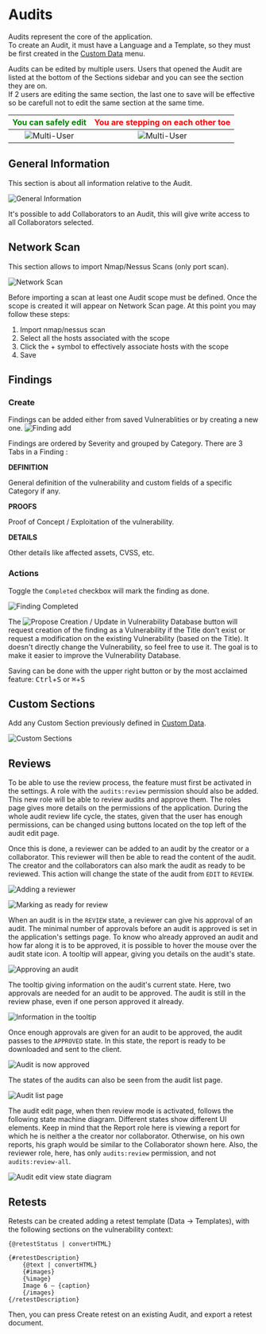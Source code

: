 # Audits

Audits represent the core of the application.  
To create an Audit, it must have a Language and a Template, so they must be first created in the [Custom Data](/data?id=custom-data) menu.

Audits can be edited by multiple users. Users that opened the Audit are listed at the bottom of the Sections sidebar and you can see the section they are on.  
If 2 users are editing the same section, the last one to save will be effective so be carefull not to edit the same section at the same time.

| <span style="color:green">You can safely edit</span>  | <span style="color:red">You are stepping on each other toe</span> |
| :---------------------------------------------------: | :---------------------------------------------------------------: |
| ![Multi-User](/_images/audit_multiuser_different.png) |         ![Multi-User](/_images/audit_multiuser_same.png)          |

## General Information

This section is about all information relative to the Audit.

![General Information](/_images/audits_general.png)

It's possible to add Collaborators to an Audit, this will give write access to all Collaborators selected.

## Network Scan

This section allows to import Nmap/Nessus Scans (only port scan).

![Network Scan](/_images/audits_network.png)

Before importing a scan at least one Audit scope must be defined.
Once the scope is created it will appear on Network Scan page.
At this point you may follow these steps:

1. Import nmap/nessus scan
2. Select all the hosts associated with the scope
3. Click the + symbol to effectively associate hosts with the scope
4. Save

## Findings

### Create

Findings can be added either from saved Vulnerablities or by creating a new one.
![Finding add](/_images/finding_add.png)

Findings are ordered by Severity and grouped by Category. There are 3 Tabs in a Finding :

**DEFINITION**

General definition of the vulnerability and custom fields of a specific Category if any.

**PROOFS**

Proof of Concept / Exploitation of the vulnerability.

**DETAILS**

Other details like affected assets, CVSS, etc.

### Actions

Toggle the `Completed` checkbox will mark the finding as done.

![Finding Completed](/_images/finding_completed.png)

The ![Propose Creation / Update in Vulnerability Database](/_images/finding_update_vuln_button.png) button will request creation of the finding as a Vulnerability if the Title don't exist or request a modification on the existing Vulnerability (based on the Title). It doesn't directly change the Vulnerability, so feel free to use it. The goal is to make it easier to improve the Vulnerability Database.

Saving can be done with the upper right button or by the most acclaimed feature: <kbd>Ctrl</kbd>+<kbd>S</kbd> or <kbd>&#8984;</kbd>+<kbd>S</kbd>

## Custom Sections

Add any Custom Section previously defined in [Custom Data](/data?id=custom-sections).

![Custom Sections](/_images/audit_custom_section_add.png)

## Reviews

To be able to use the review process, the feature must first be activated in the settings. A role with the `audits:review` permission should also be added. This new role will be able to review audits and approve them. The roles page gives more details on the permissions of the application. During the whole audit review life cycle, the states, given that the user has enough permissions, can be changed using buttons located on the top left of the audit edit page.

Once this is done, a reviewer can be added to an audit by the creator or a collaborator. This reviewer will then be able to read the content of the audit. The creator and the collaborators can also mark the audit as ready to be reviewed. This action will change the state of the audit from `EDIT` to `REVIEW`.

![Adding a reviewer](/_images/adding_reviewer.png)

![Marking as ready for review](/_images/mark_for_review.png)

When an audit is in the `REVIEW` state, a reviewer can give his approval of an audit. The minimal number of approvals before an audit is approved is set in the application's settings page. To know who already approved an audit and how far along it is to be approved, it is possible to hover the mouse over the audit state icon. A tooltip will appear, giving you details on the audit's state.

![Approving an audit](/_images/approving_report.png)

The tooltip giving information on the audit's current state. Here, two approvals are needed for an audit to be approved. The audit is still in the review phase, even if one person approved it already.

![Information in the tooltip](/_images/audit_state_tooltip.png)

Once enough approvals are given for an audit to be approved, the audit passes to the `APPROVED` state. In this state, the report is ready to be downloaded and sent to the client.

![Audit is now approved](/_images/approved_audit.png)

The states of the audits can also be seen from the audit list page.

![Audit list page](/_images/audit_list_states.png)

The audit edit page, when then review mode is activated, follows the following state machine diagram. Different states show different UI elements. Keep in mind that the Report role here is viewing a report for which he is neither a the creator nor collaborator. Otherwise, on his own reports, his graph would be similar to the Collaborator shown here. Also, the reviewer role, here, has only `audits:review` permission, and not `audits:review-all`.

![Audit edit view state diagram](/_images/edit_state_graph.png)

## Retests

Retests can be created adding a retest template (Data -> Templates), with the following sections on the vulnerability context:

```
{@retestStatus | convertHTML}

{#retestDescription}
    {@text | convertHTML}
    {#images}
    {%image}
    Image 6 – {caption}
    {/images}
{/retestDescription}
```

Then, you can press Create retest on an existing Audit, and export a retest document.
